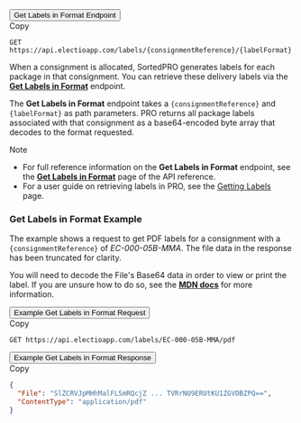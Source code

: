 <div class="tab">
    <button class="staticTabButton">Get Labels in Format Endpoint</button>
    <div class="copybutton" onclick="CopyToClipboard(this, 'GLFEndpoint')"><span class='glyphicon glyphicon-copy'></span><span class='copy'>Copy</span></div>
</div>

<div id="GLFEndpoint" class="staticTabContent" onclick="CopyToClipboard(this, 'GLFEndpoint')">

```
GET https://api.electioapp.com/labels/{consignmentReference}/{labelFormat}
```
</div>

When a consignment is allocated, SortedPRO generates labels for each package in that consignment. You can retrieve these delivery labels via the **[Get Labels in Format](https://docs.electioapp.com/#/api/GetLabelsinFormat)** endpoint.

The **Get Labels in Format** endpoint takes a `{consignmentReference}` and `{labelFormat}` as path parameters. PRO returns all package labels associated with that consignment as a base64-encoded byte array that decodes to the format requested.

> [!NOTE]
> * For full reference information on the <strong>Get Labels in Format</strong> endpoint, see the <strong><a href="https://docs.electioapp.com/#/api/GetLabelsinFormat">Get Labels in Format</a></strong> page of the API reference.
> * For a user guide on retrieving labels in PRO, see the [Getting Labels](/pro/api/help/getting_labels.html) page.  
  
### Get Labels in Format Example

The example shows a request to get PDF labels for a consignment with a `{consignmentReference}` of _EC-000-05B-MMA_. The file data in the response has been truncated for clarity.

You will need to decode the File's Base64 data in order to view or print the label. If you are unsure how to do so, see the **[MDN docs](https://developer.mozilla.org/en-US/docs/Web/API/WindowBase64/Base64_encoding_and_decoding)** for more information.

<div class="tab">
    <button class="staticTabButton">Example Get Labels in Format Request</button>
    <div class="copybutton" onclick="CopyToClipboard(this, 'GLFRequest')"><span class='glyphicon glyphicon-copy'></span><span class='copy'>Copy</span></div>
</div>

<div id="GLFRequest" class="staticTabContent" onclick="CopyToClipboard(this, 'GLFRequest')">

```
GET https://api.electioapp.com/labels/EC-000-05B-MMA/pdf
```

</div>

<div class="tab">
    <button class="staticTabButton">Example Get Labels in Format Response</button>
    <div class="copybutton" onclick="CopyToClipboard(this, 'GLFResponse')"><span class='glyphicon glyphicon-copy'></span><span class='copy'>Copy</span></div>
</div>

<div id="GLFResponse" class="staticTabContent" onclick="CopyToClipboard(this, 'GLFResponse')">

```json
{
  "File": "SlZCRVJpMHhMalFLSmRQcjZ ... TVRrNU9ERUtKU1ZGVDBZPQ==",
  "ContentType": "application/pdf"
}
```

</div>
